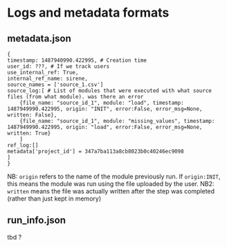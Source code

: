 # Logs and metadata formats

## metadata.json

```
{
timestamp: 1487940990.422995, # Creation time
user_id: ???, # If we track users
use_internal_ref: True,
internal_ref_name: sirene,
source_names = ['source_1.csv']
source_log:[ # List of modules that were executed with what source files (from what module). was there an error
    {file_name: "source_id_1", module: "load", timestamp: 1487949990.422995, origin: "INIT", error:False, error_msg=None, written: False},
    {file_name: "source_id_1", module: "missing_values", timestamp: 1487949990.422995, origin: "load", error:False, error_msg=None, written: True}
    ]
ref_log:[]
metadata['project_id'] = 347a7ba113a8cb8023b0c40246ec9098
]
}
```

NB: `origin` refers to the name of the module previously run. If `origin:INIT`, this means the module was run using the file uploaded by the user. 
NB2: `written` means the file was actually written after the step was completed (rather than just kept in memory)

## run_info.json

tbd ?
